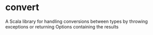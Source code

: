 # convert
A Scala library for handling conversions between types by throwing exceptions or returning Options containing the results
